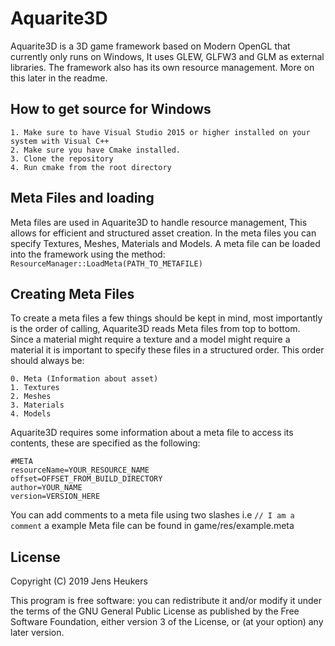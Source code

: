 # Aquarite3D
Aquarite3D is a 3D game framework based on Modern OpenGL that currently only runs on Windows, 
It uses GLEW, GLFW3 and GLM as external libraries. The framework also has its own resource management. 
More on this later in the readme.

## How to get source for Windows
    1. Make sure to have Visual Studio 2015 or higher installed on your system with Visual C++
    2. Make sure you have Cmake installed.
    3. Clone the repository
    4. Run cmake from the root directory
   
## Meta Files and loading
Meta files are used in Aquarite3D to handle resource management, This allows for efficient and structured asset creation.
In the meta files you can specify Textures, Meshes, Materials and Models.
A meta file can be loaded into the framework using the method:
``` ResourceManager::LoadMeta(PATH_TO_METAFILE)```

## Creating Meta Files
To create a meta files a few things should be kept in mind, most importantly is the order of calling, Aquarite3D reads
Meta files from top to bottom. Since a material might require a texture and a model might require a material it is 
important to specify these files in a structured order. This order should always be:
```
0. Meta (Information about asset)
1. Textures
2. Meshes
3. Materials
4. Models
```

Aquarite3D requires some information about a meta file to access its contents, these are specified as the following:
```
#META
resourceName=YOUR_RESOURCE_NAME
offset=OFFSET_FROM_BUILD_DIRECTORY
author=YOUR_NAME
version=VERSION_HERE
```

You can add comments to a meta file using two slashes i.e ```// I am a comment```
a example Meta file can be found in game/res/example.meta

## License

Copyright (C) 2019  Jens Heukers

This program is free software: you can redistribute it and/or modify
it under the terms of the GNU General Public License as published by
the Free Software Foundation, either version 3 of the License, or
(at your option) any later version.
